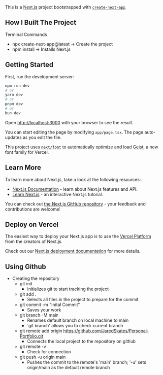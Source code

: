This is a [Next.js](https://nextjs.org) project bootstrapped with [`create-next-app`](https://nextjs.org/docs/app/api-reference/cli/create-next-app).

## How I Built The Project
Terminal Commands
- npx create-next-app@latest -> Create the project
- npm install -> Installs Next.js

## Getting Started

First, run the development server:

```bash
npm run dev
# or
yarn dev
# or
pnpm dev
# or
bun dev
```

Open [http://localhost:3000](http://localhost:3000) with your browser to see the result.

You can start editing the page by modifying `app/page.tsx`. The page auto-updates as you edit the file.

This project uses [`next/font`](https://nextjs.org/docs/app/building-your-application/optimizing/fonts) to automatically optimize and load [Geist](https://vercel.com/font), a new font family for Vercel.

## Learn More

To learn more about Next.js, take a look at the following resources:

- [Next.js Documentation](https://nextjs.org/docs) - learn about Next.js features and API.
- [Learn Next.js](https://nextjs.org/learn) - an interactive Next.js tutorial.

You can check out [the Next.js GitHub repository](https://github.com/vercel/next.js) - your feedback and contributions are welcome!

## Deploy on Vercel

The easiest way to deploy your Next.js app is to use the [Vercel Platform](https://vercel.com/new?utm_medium=default-template&filter=next.js&utm_source=create-next-app&utm_campaign=create-next-app-readme) from the creators of Next.js.

Check out our [Next.js deployment documentation](https://nextjs.org/docs/app/building-your-application/deploying) for more details.


## Using Github
- Creating the repository
    - git init
        - Initializes git to start tracking the project
    - git add . 
        - Selects all files in the project to prepare for the commit
    - git commit -m "Inital Commit" 
        - Saves your work
    - git branch -M main 
        - Renames default branch on local machine to main
        - 'git branch' allows you to check current branch
    - git remote add origin https://github.com/JaredSkates/Personal-Portfolio.git 
        - Connects the local project to the repository on github
    - git remote -v 
        - Check for connection
    - git push -u origin main 
        - Pushes the commit to the remote's 'main' branch; '-u' sets origin/main as the default remote branch
